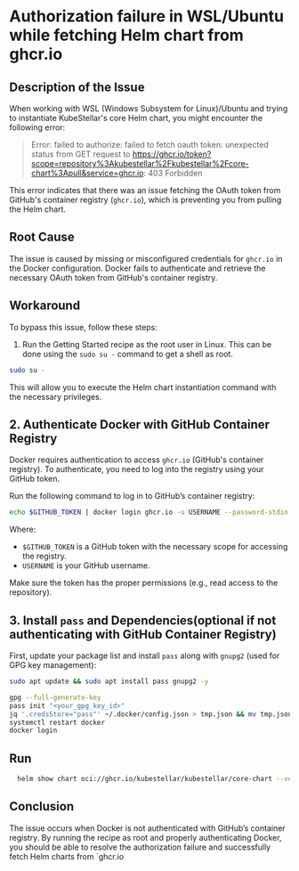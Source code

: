 # Authorization failure in WSL/Ubuntu while fetching Helm chart from ghcr.io

## Description of the Issue

When working with WSL (Windows Subsystem for Linux)/Ubuntu and trying to instantiate KubeStellar's core Helm chart, you might encounter the following error:

> Error: failed to authorize: failed to fetch oauth token: unexpected status from GET request to https://ghcr.io/token?scope=repository%3Akubestellar%2Fkubestellar%2Fcore-chart%3Apull&service=ghcr.io: 403 Forbidden

This error indicates that there was an issue fetching the OAuth token from GitHub's container registry (`ghcr.io`), which is preventing you from pulling the Helm chart.

## Root Cause

The issue is caused by missing or misconfigured credentials for `ghcr.io` in the Docker configuration. Docker fails to authenticate and retrieve the necessary OAuth token from GitHub's container registry.
## Workaround

To bypass this issue, follow these steps:

1. Run the Getting Started recipe as the root user in Linux. This can be done using the `sudo su -` command to get a shell as root.

```bash
sudo su -
```

This will allow you to execute the Helm chart instantiation command with the necessary privileges.

## 2. Authenticate Docker with GitHub Container Registry

Docker requires authentication to access `ghcr.io` (GitHub's container registry). To authenticate, you need to log into the registry using your GitHub token.

Run the following command to log in to GitHub’s container registry:

```bash
echo $GITHUB_TOKEN | docker login ghcr.io -u USERNAME --password-stdin
```

Where:
- `$GITHUB_TOKEN` is a GitHub token with the necessary scope for accessing the registry.
- `USERNAME` is your GitHub username.

Make sure the token has the proper permissions (e.g., read access to the repository).

## 3. Install `pass` and Dependencies(optional if not authenticating with GitHub Container Registry)

First, update your package list and install `pass` along with `gnupg2` (used for GPG key management):

```bash
sudo apt update && sudo apt install pass gnupg2 -y

gpg --full-generate-key
pass init "<your_gpg_key_id>"
jq '.credsStore="pass"' ~/.docker/config.json > tmp.json && mv tmp.json ~/.docker/config.json
systemctl restart docker
docker login
```
## Run 

```bash
  helm show chart oci://ghcr.io/kubestellar/kubestellar/core-chart --version 0.25.1
```
## Conclusion

The issue occurs when Docker is not authenticated with GitHub’s container registry. By running the recipe as root and properly authenticating Docker, you should be able to resolve the authorization failure and successfully fetch Helm charts from `ghcr.io
